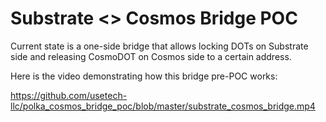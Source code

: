 # Substrate <> Cosmos Bridge POC

Current state is a one-side bridge that allows locking DOTs on Substrate side and releasing CosmoDOT on Cosmos side to a certain address.

Here is the video demonstrating how this bridge pre-POC works:

https://github.com/usetech-llc/polka_cosmos_bridge_poc/blob/master/substrate_cosmos_bridge.mp4
